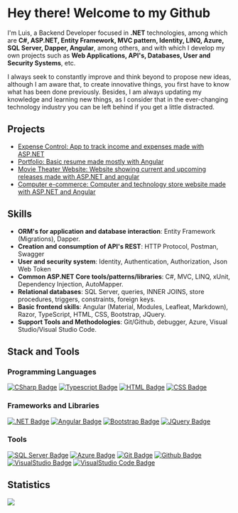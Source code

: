# Hey there! Welcome to my Github

I'm Luis, a Backend Developer focused in **.NET** technologies, among which are **C#, ASP.NET, Entity Framework, MVC pattern, Identity, LINQ, Azure, SQL Server, Dapper, Angular**, among others, and with which I develop my own projects such as **Web Applications, API's, Databases, User and Security Systems**, etc.

I always seek to constantly improve and think beyond to propose new ideas, although I am aware that, to create innovative things, you first have to know what has been done previously. Besides, I am always updating my knowledge and learning new things, as I consider that in the ever-changing technology industry you can be left behind if you get a little distracted.

## Projects

- [Expense Control: App to track income and expenses made with ASP.NET](https://github.com/luisjavierluna/ExpenseControl_ASP.NET)
- [Portfolio: Basic resume made mostly with Angular](https://github.com/luisjavierluna/Portfolio)
- [Movie Theater Website: Website showing current and upcoming releases made with ASP.NET and angular](https://github.com/luisjavierluna/Movies)
- [Computer e-commerce: Computer and technology store website made with ASP.NET and Angular](https://github.com/luisjavierluna/Mall)

## Skills

- **ORM's for application and database interaction**: Entity Framework (Migrations), Dapper.
- **Creation and consumption of API's REST**: HTTP Protocol, Postman, Swagger
- **User and security system**: Identity, Authentication, Authorization, Json Web Token
- **Common ASP.NET Core tools/patterns/libraries**: C#, MVC, LINQ, xUnit, Dependency Injection, AutoMapper.
- **Relational databases**: SQL Server, queries, INNER JOINS, store procedures, triggers, constraints, foreign keys.
- **Basic frontend skills**: Angular (Material, Modules, Leafleat, Markdown), Razor, TypeScript, HTML, CSS, Bootstrap, JQuery.
- **Support Tools and Methodologies**: Git/Github, debugger, Azure, Visual Studio/Visual Studio Code. 

## Stack and Tools

### Programming Languages

[![CSharp Badge](https://img.shields.io/badge/-CSharp-68217a?style=for-the-badge&labelColor=white&logo=CSharp&logoColor=68217a)](#)
[![Typescript Badge](https://img.shields.io/badge/-Typescript-007acc?style=for-the-badge&labelColor=white&logo=typescript&logoColor=007acc)](#)
[![HTML Badge](https://img.shields.io/badge/-HTML-e44d26?style=for-the-badge&labelColor=white&logo=HTML5&logoColor=#e44d26)](#)
[![CSS Badge](https://img.shields.io/badge/-CSS-1572b6?style=for-the-badge&labelColor=white&logo=CSS3&logoColor=1572b6)](#)

### Frameworks and Libraries

[![.NET Badge](https://img.shields.io/badge/-.NET-623697?style=for-the-badge&labelColor=white&logo=.NET&logoColor=623697)](#)
[![Angular Badge](https://img.shields.io/badge/-Angular-dd1b16?style=for-the-badge&labelColor=white&logo=Angular&logoColor=dd1b16)](#)
[![Bootstrap Badge](https://img.shields.io/badge/-Bootstrap-7911f7?style=for-the-badge&labelColor=white&logo=Bootstrap&logoColor=7911f7)](#)
[![JQuery Badge](https://img.shields.io/badge/-JQuery-0868ac?style=for-the-badge&labelColor=white&logo=jQuery&logoColor=0868ac)](#)

### Tools

[![SQL Server Badge](https://img.shields.io/badge/-SQLServer-d12625?style=for-the-badge&labelColor=white&logo=MicrosoftSQLServer&logoColor=d12625)](#)
[![Azure Badge](https://img.shields.io/badge/-Azure-0b5dab?style=for-the-badge&labelColor=white&logo=MicrosoftAzure&logoColor=0b5dab)](#)
[![Git Badge](https://img.shields.io/badge/-Git-e94e31?style=for-the-badge&labelColor=white&logo=Git&logoColor=e94e31)](#)
[![Github Badge](https://img.shields.io/badge/-Github-171a1f?style=for-the-badge&labelColor=white&logo=GitHub&logoColor=171a1f)](#)
[![VisualStudio Badge](https://img.shields.io/badge/-VisualStudio-875ab9?style=for-the-badge&labelColor=white&logo=VisualStudio&logoColor=875ab9)](#)
[![VisualStudio Code Badge](https://img.shields.io/badge/-VisualStudioCode-2c8dcf?style=for-the-badge&labelColor=white&logo=VisualStudioCode&logoColor=2c8dcf)](#)

## Statistics

<img src="https://github-readme-stats.vercel.app/api/top-langs?username=luisjavierluna&theme=tokyonight"/>
